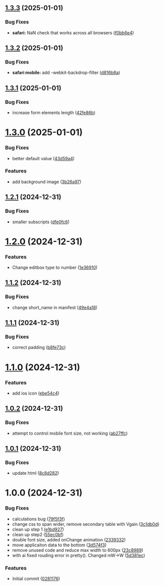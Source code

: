 ## [1.3.3](https://github.com/ikatkov/html-rf-convert/compare/v1.3.2...v1.3.3) (2025-01-01)


### Bug Fixes

* **safari:** NaN check that works across all browsers ([f0bb6e4](https://github.com/ikatkov/html-rf-convert/commit/f0bb6e40e22a553068e942ec9f332878e8b4580c))

## [1.3.2](https://github.com/ikatkov/html-rf-convert/compare/v1.3.1...v1.3.2) (2025-01-01)


### Bug Fixes

* **safari mobile:** add -webkit-backdrop-filter ([d816b8a](https://github.com/ikatkov/html-rf-convert/commit/d816b8a5c97ef9a4d2ed993da64815e041959d8b))

## [1.3.1](https://github.com/ikatkov/html-rf-convert/compare/v1.3.0...v1.3.1) (2025-01-01)


### Bug Fixes

* increase form elements length ([42fe86b](https://github.com/ikatkov/html-rf-convert/commit/42fe86bd600cae4d78416c6b4073105507971a06))

# [1.3.0](https://github.com/ikatkov/html-rf-convert/compare/v1.2.1...v1.3.0) (2025-01-01)


### Bug Fixes

* better default value ([43d59a4](https://github.com/ikatkov/html-rf-convert/commit/43d59a429a4b10ad469a5232e600ffcd730c37ef))


### Features

* add background image ([3b26a97](https://github.com/ikatkov/html-rf-convert/commit/3b26a97ffcab9fa34452ff7f03907f368b062f18))

## [1.2.1](https://github.com/ikatkov/html-rf-convert/compare/v1.2.0...v1.2.1) (2024-12-31)


### Bug Fixes

* smaller subscripts ([dfe0fc6](https://github.com/ikatkov/html-rf-convert/commit/dfe0fc67d5b1aca0214f3bf6c9b1283bc521dedc))

# [1.2.0](https://github.com/ikatkov/html-rf-convert/compare/v1.1.2...v1.2.0) (2024-12-31)


### Features

* Change editbox type to number ([1e36910](https://github.com/ikatkov/html-rf-convert/commit/1e369103cd158c1102f050f45af58a947a3f1194))

## [1.1.2](https://github.com/ikatkov/html-rf-convert/compare/v1.1.1...v1.1.2) (2024-12-31)


### Bug Fixes

* change short_name in manifest ([49e4a18](https://github.com/ikatkov/html-rf-convert/commit/49e4a188b97dc77e9871667ddbe25faa59de6714))

## [1.1.1](https://github.com/ikatkov/html-rf-convert/compare/v1.1.0...v1.1.1) (2024-12-31)


### Bug Fixes

* correct padding ([b8fe73c](https://github.com/ikatkov/html-rf-convert/commit/b8fe73c9aa23673370487db9cf598c1ed1774dcb))

# [1.1.0](https://github.com/ikatkov/html-rf-convert/compare/v1.0.2...v1.1.0) (2024-12-31)


### Features

* add ios icon ([ebe54c4](https://github.com/ikatkov/html-rf-convert/commit/ebe54c4ba84cda03777c934c76ad2a0fe1017b53))

## [1.0.2](https://github.com/ikatkov/html-rf-convert/compare/v1.0.1...v1.0.2) (2024-12-31)


### Bug Fixes

* attempt to control mobile font size, not working ([ab27ffc](https://github.com/ikatkov/html-rf-convert/commit/ab27ffc85a989ad51d66703dfd349c27757367e3))

## [1.0.1](https://github.com/ikatkov/html-rf-convert/compare/v1.0.0...v1.0.1) (2024-12-31)


### Bug Fixes

* update html ([8c8d282](https://github.com/ikatkov/html-rf-convert/commit/8c8d2821081256ad1da3450fc3646d0eab6afc08))

# 1.0.0 (2024-12-31)


### Bug Fixes

* calculations bug ([79f5f3f](https://github.com/ikatkov/html-rf-convert/commit/79f5f3fcc5cd290f7b918e53034b00d3ad680b64))
* change css to span wider, remove secondary table with Vgain ([3c1db0d](https://github.com/ikatkov/html-rf-convert/commit/3c1db0d9892a3ae213afefc60a175998c1211936))
* clean up step 1 ([e1bd927](https://github.com/ikatkov/html-rf-convert/commit/e1bd927c0edd540a5d8f8f2b6a89ecaeceabf265))
* clean up step2 ([55ec0bf](https://github.com/ikatkov/html-rf-convert/commit/55ec0bfaf9f36d889866ebdee3a53cacdddb2102))
* double font size, added onChange animation ([2339332](https://github.com/ikatkov/html-rf-convert/commit/23393328aee3ff47fe9cea9dff204ea2e3e34424))
* move applicaiton data to the bottom ([3d574f3](https://github.com/ikatkov/html-rf-convert/commit/3d574f316d1d498c73f1e4dfdad7f1318cfb17c4))
* remove unused code and reduce max width to 600px ([23c8989](https://github.com/ikatkov/html-rf-convert/commit/23c898958e38e0394d99ed28d5d4d001850be7ea))
* with ai fixed rouding error in pretty(). Changed mW->W ([5d381ec](https://github.com/ikatkov/html-rf-convert/commit/5d381ec0a399b3532c735b2039defd3ba93744eb))


### Features

* Initial commit ([0281176](https://github.com/ikatkov/html-rf-convert/commit/0281176f0e0f26d83405cd5ae3adca96a42d561c))
